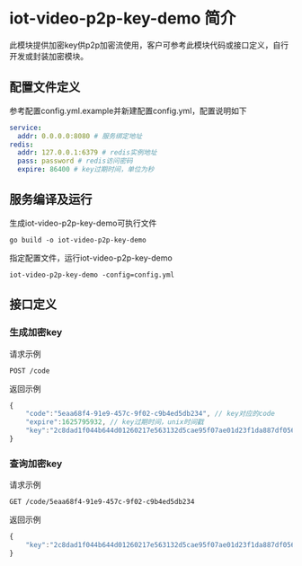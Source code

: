 # iot-video-p2p-key-demo 简介

此模块提供加密key供p2p加密流使用，客户可参考此模块代码或接口定义，自行开发或封装加密模块。

## 配置文件定义

参考配置config.yml.example并新建配置config.yml，配置说明如下
```yaml
service:
  addr: 0.0.0.0:8080 # 服务绑定地址
redis:
  addr: 127.0.0.1:6379 # redis实例地址
  pass: password # redis访问密码
  expire: 86400 # key过期时间，单位为秒
```

## 服务编译及运行

生成iot-video-p2p-key-demo可执行文件

```
go build -o iot-video-p2p-key-demo
```

指定配置文件，运行iot-video-p2p-key-demo
```
iot-video-p2p-key-demo -config=config.yml
```

## 接口定义

### 生成加密key

请求示例
```
POST /code
```

返回示例
```js
{
    "code":"5eaa68f4-91e9-457c-9f02-c9b4ed5db234", // key对应的code
    "expire":1625795932, // key过期时间，unix时间戳
    "key":"2c8dad1f044b644d01260217e563132d5cae95f07ae01d23f1da887df0563a62" // key至少32位字节长度
}
```

### 查询加密key

请求示例
```
GET /code/5eaa68f4-91e9-457c-9f02-c9b4ed5db234
```

返回示例
```js
{
    "key":"2c8dad1f044b644d01260217e563132d5cae95f07ae01d23f1da887df0563a62"
}
```
